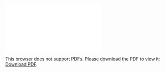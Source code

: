 <object data="christ-in-song/CIS1908pdfs/667.pdf" type="application/pdf" width="100%" height="1024px">
    <embed src="christ-in-song/CIS1908pdfs/667.pdf">
        <p>This browser does not support PDFs. Please download the PDF to view it: <a href="christ-in-song/CIS1908pdfs/667.pdf">Download PDF</a>.</p>
    </embed>
</object>
